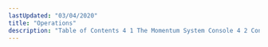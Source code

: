 ```yaml
---
lastUpdated: "03/04/2020"
title: "Operations"
description: "Table of Contents 4 1 The Momentum System Console 4 2 Console Commands 4 3 Postgre SQL 4 4 Riak 4 5 Logging 4 6 Multi VIP Interfaces..."
---
```


